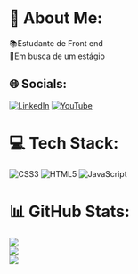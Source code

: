# 💫 About Me:
📚Estudante de Front end<br>💼Em busca de um estágio 


## 🌐 Socials:
[![LinkedIn](https://img.shields.io/badge/LinkedIn-%230077B5.svg?logo=linkedin&logoColor=white)](https://linkedin.com/in/gabriel-correia-4ab447277) [![YouTube](https://img.shields.io/badge/YouTube-%23FF0000.svg?logo=YouTube&logoColor=white)](https://youtube.com/@@obielzinm) 

# 💻 Tech Stack:
![CSS3](https://img.shields.io/badge/css3-%231572B6.svg?style=for-the-badge&logo=css3&logoColor=white) ![HTML5](https://img.shields.io/badge/html5-%23E34F26.svg?style=for-the-badge&logo=html5&logoColor=white) ![JavaScript](https://img.shields.io/badge/javascript-%23323330.svg?style=for-the-badge&logo=javascript&logoColor=%23F7DF1E)
# 📊 GitHub Stats:
![](https://github-readme-stats.vercel.app/api?username=obieldeveloper&theme=dark&hide_border=false&include_all_commits=false&count_private=false)<br/>
![](https://github-readme-streak-stats.herokuapp.com/?user=obieldeveloper&theme=dark&hide_border=false)<br/>
![](https://github-readme-stats.vercel.app/api/top-langs/?username=obieldeveloper&theme=dark&hide_border=false&include_all_commits=false&count_private=false&layout=compact)

<!-- Proudly created with GPRM ( https://gprm.itsvg.in ) -->